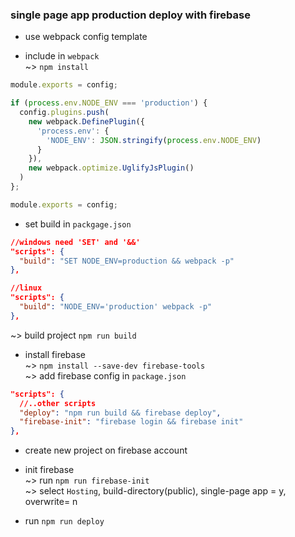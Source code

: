 ### single page app production deploy with firebase  
* use webpack config template  

* include in `webpack`  
~> `npm install`  
```js
module.exports = config;

if (process.env.NODE_ENV === 'production') {
  config.plugins.push(
    new webpack.DefinePlugin({
      'process.env': {
        'NODE_ENV': JSON.stringify(process.env.NODE_ENV)
      }
    }),
    new webpack.optimize.UglifyJsPlugin()
  )
};

module.exports = config;
```

* set build in `packgage.json`  
```json
//windows need 'SET' and '&&'
"scripts": {
  "build": "SET NODE_ENV=production && webpack -p"
},

//linux
"scripts": {
  "build": "NODE_ENV='production' webpack -p"
},
```
~> build project `npm run build`  

* install firebase  
~> `npm install --save-dev firebase-tools`  
~> add firebase config in `package.json`  
```json
"scripts": {
  //..other scripts
  "deploy": "npm run build && firebase deploy",
  "firebase-init": "firebase login && firebase init"
},
```

* create new project on firebase account  

* init firebase  
~> run `npm run firebase-init`  
~> select `Hosting`, build-directory(public), single-page app = y, overwrite= n  

* run `npm run deploy`